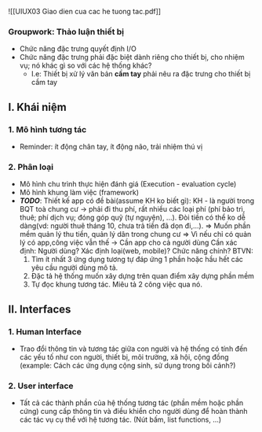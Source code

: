 ![[UIUX03 Giao dien cua cac he tuong tac.pdf]]
### Groupwork: Thảo luận thiết bị
- Chức năng đặc trưng quyết định I/O
- Chức năng đặc trưng phải đặc biệt dành riêng cho thiết bị, cho nhiệm vụ; nó khác gì so với các hệ thống khác?
	- I.e: Thiết bị xử lý văn bản **cầm tay** phải nêu ra đặc trưng cho thiết bị cầm tay
## I. Khái niệm
### 1. Mô hình tương tác
- Reminder: ít động chân tay, ít động não, trải nhiệm thú vị
### 2. Phân loại
- Mô hình chu trình thực hiện đánh giá (Execution - evaluation cycle)
- Mô hình khung làm việc (framework)
- ***TODO***: Thiết kế app có đề bài(assume KH ko biết gì): KH - là người trong BQT toà chung cư $\rightarrow$ phải đi thu phí, rất nhiều các loại phí (phí bảo trì, thuê; phí dịch vụ; đóng góp quỹ (tự nguyện), ...). Đòi tiền có thể ko dễ dàng(vd: người thuê tháng 10, chưa trả tiền đã dọn đi,...). 
	$\Rightarrow$ Muốn phần mềm quản lý thu tiền, quản lý dân trong chung cư
	$\Rightarrow$ Vì nếu chỉ có quản lý có app,công việc vẫn thế $\rightarrow$ Cần app cho cả người dùng
	Cần xác định: Người dùng? Xác định loại(web, mobile)? Chức năng chính?
BTVN: 
	1. Tìm ít nhất 3 ứng dụng tương tự đáp ứng 1 phần hoặc hầu hết các yêu cầu người dùng mô tả.
	2. Đặc tả hệ thống muốn xây dựng trên quan điểm xây dựng phần mềm 
	3. Tự đọc khung tương tác. Miêu tả 2 công việc qua nó.
## II. Interfaces
### 1. Human Interface
- Trao đổi thông tin và tương tác giữa con người và hệ thống có tính đến các yếu tố như con người, thiết bị, môi trường, xã hội, cộng đồng (example: Cách các ứng dụng cộng sinh, sử dụng trong bối cảnh?)
### 2. User interface
- Tất cả các thành phần của hệ thống tương tác (phần mềm hoặc phần cứng) cung cấp thông tin và điều khiển cho người dùng để hoàn thành các tác vụ cụ thể với hệ tương tác. (Nút bấm, list functions, ...)
